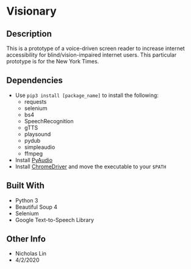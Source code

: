 # Visionary


## Description
This is a prototype of a voice-driven screen reader to increase internet accessibility for blind/vision-impaired internet users. This particular prototype is for the New York Times.

## Dependencies
- Use `pip3 install [package_name]` to install the following:
    - requests
    - selenium
    - bs4
    - SpeechRecognition
    - gTTS
    - playsound
    - pydub
    - simpleaudio
    - ffmpeg
- Install [PyAudio](https://people.csail.mit.edu/hubert/pyaudio/)
- Install [ChromeDriver](https://chromedriver.chromium.org/downloads) 
and move the executable to your `$PATH`

## Built With
* Python 3
* Beautiful Soup 4
* Selenium
* Google Text-to-Speech Library

## Other Info
- Nicholas Lin
- 4/2/2020